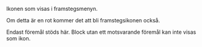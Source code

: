 Ikonen som visas i framstegsmenyn.

Om detta är en rot kommer det att bli framstegsikonen också.

Endast föremål stöds här. Block utan ett motsvarande föremål kan inte visas som ikon.